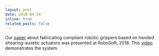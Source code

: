 ```yaml
---
layout: post
date: 2018-04-24
inline: true
related_posts: false
---
```


Our <a href = "http://robertmaccurdy.com/docs/2018_Chin-robosoft_HSA_hands.pdf">paper</a> about fabricating compliant robotic grippers based on handed shearing-auxetic actuators was presented at RoboSoft, 2018. This <a href = "https://www.youtube.com/watch?v=53NXnPTG9Ik">video</a> demonstrates the system.